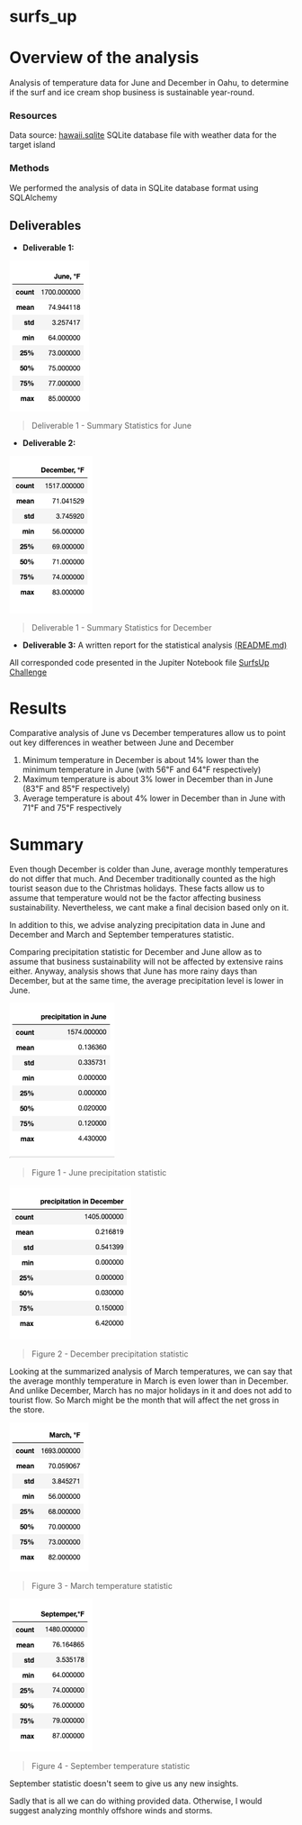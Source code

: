 # surfs_up
# Overview of the analysis 
Analysis of temperature data for June and December in Oahu, to determine if the surf and ice cream shop business is sustainable year-round.

### Resources
Data source: [hawaii.sqlite](https://github.com/xenia-e/surfs_up/blob/main/hawaii.sqlite) SQLite database file with weather data for the target island


### Methods
We performed the analysis of data in SQLite database format using SQLAlchemy

## Deliverables

- __Deliverable 1:__ 

![Summary Statistics for June](https://github.com/xenia-e/surfs_up/blob/main/analysis/june_statistic.png)

>Deliverable 1 - Summary Statistics for June

- __Deliverable 2:__ 

![Summary Statistics for December](https://github.com/xenia-e/surfs_up/blob/main/analysis/december_statistics.png)

>Deliverable 1 - Summary Statistics for December

- __Deliverable 3:__ A written report for the statistical analysis [(README.md)](https://github.com/xenia-e/surfs_up/blob/main/README.md)


All corresponded code presented in the Jupiter Notebook file [SurfsUp Challenge](https://github.com/xenia-e/surfs_up/blob/main/SurfsUp_Challenge.ipynb)


# Results

Comparative analysis of June vs December temperatures allow us to point out key differences in weather between June and December

1. Minimum temperature in December is about 14% lower than the minimum temperature in June (with 56℉ and 64℉ respectively)
2. Maximum temperature is about 3% lower in December than in June (83℉ and 85℉ respectively)
3. Average temperature is about 4% lower in December than in June with 71℉ and 75℉ respectively


# Summary

Even though December is colder than June, average monthly temperatures do not differ that much. And December traditionally counted as the high tourist season due to the Christmas holidays. These facts allow us to assume that temperature would not be the factor affecting business sustainability. Nevertheless, we cant make a final decision based only on it.

In addition to this, we advise analyzing precipitation data in June and December and March and September temperatures statistic.

Comparing precipitation statistic for December and June allow as to assume that business sustainability will not be affected by extensive rains either. Anyway, analysis shows that June has more rainy days than December, but at the same time, the average precipitation level is lower in June.

![June presipitation statistic](https://github.com/xenia-e/surfs_up/blob/main/analysis/june_prcp.png)

> Figure 1 - June precipitation statistic


![December presipitation statistic](https://github.com/xenia-e/surfs_up/blob/main/analysis/december_prsp.png)

> Figure 2 - December precipitation statistic



Looking at the summarized analysis of March temperatures, we can say that the average monthly temperature in March is even lower than in December. And unlike December, March has no major holidays in it and does not add to tourist flow. So March might be the month that will affect the net gross in the store.

![March temperature statistic](https://github.com/xenia-e/surfs_up/blob/main/analysis/march_statistic.png)

> Figure 3 - March temperature statistic

![September temperature statistic](https://github.com/xenia-e/surfs_up/blob/main/analysis/september_statistic.png)

> Figure 4 - September temperature statistic

September statistic doesn't seem to give us any new insights. 

Sadly that is all we can do withing provided data. Otherwise, I would suggest analyzing monthly offshore winds and storms. 

